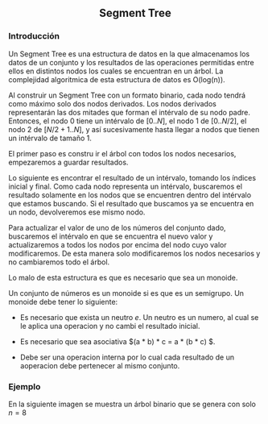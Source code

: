 <div align="center">
  
  ## Segment Tree
 
</div>

### Introducción
Un Segment Tree es una estructura de datos en la que almacenamos los datos de un conjunto y los resultados de las operaciones permitidas entre ellos en distintos nodos 
los cuales se encuentran en un árbol. La complejidad algoritmica de esta estructura de datos es O(log(n)).

  Al construir un Segment Tree con un formato binario, cada nodo tendrá como máximo solo dos nodos derivados. Los nodos derivados representarán las dos mitades que 
  forman el intérvalo de su nodo padre. Entonces, el nodo 0 tiene un intérvalo de $[0..N]$, el nodo 1 de $[0..N/2]$, el nodo 2 de $[N/2+1..N]$, y así sucesivamente hasta
  llegar a nodos que tienen un intérvalo de tamaño 1.

El primer paso es constru ir el árbol con todos los nodos necesarios, empezaremos a guardar resultados. 

Lo siguiente es encontrar el resultado de un intérvalo, tomando los índices inicial y final. Como cada nodo representa un intérvalo, buscaremos el resultado solamente en
los nodos que se encuentren dentro del intérvalo que estamos buscando. Si el resultado que buscamos ya se encuentra en un nodo, devolveremos ese mismo nodo. 

Para actualizar el valor de uno de los números del conjunto dado, buscaremos el intérvalo en que se encuentra el nuevo valor y actualizaremos a todos los nodos por 
encima del nodo cuyo valor modificaremos. De esta manera solo modificaremos los nodos necesarios y no cambiaremos todo el árbol.

Lo malo de esta estructura es que es necesario que sea un monoide.

Un conjunto de números es un monoide si es que es un semigrupo. Un monoide debe tener lo siguiente: 

  * Es necesario que exista un neutro $e$. Un neutro es un numero, al cual se le aplica una operacion y no cambi el resultado inicial. 
  
  * Es necesario que sea asociativa $(a * b) * c = a * (b * c) $. 
  
  * Debe ser una operacion interna por lo cual cada resultado de un aoperacion debe pertenecer al mismo conjunto. 

### Ejemplo
En la siguiente imagen se muestra un árbol binario que se genera con solo $n=8$  


</div>
